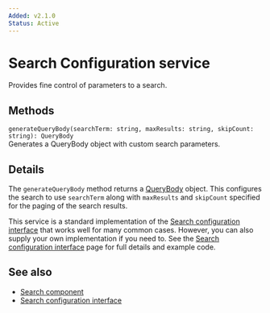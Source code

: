 ```yaml
---
Added: v2.1.0
Status: Active
---
```

# Search Configuration service

Provides fine control of parameters to a search.

## Methods

`generateQueryBody(searchTerm: string, maxResults: string, skipCount: string): QueryBody`<br/>
Generates a QueryBody object with custom search parameters.

## Details

The `generateQueryBody` method returns a
[QueryBody](https://github.com/Alfresco/alfresco-js-api/blob/1.6.0/src/alfresco-search-rest-api/docs/QueryBody.md)
object. This configures the search to use `searchTerm` along with `maxResults` and `skipCount`
specified for the paging of the search results.

This service is a standard implementation of the
[Search configuration interface](search-configuration.interface.md) that works well for many
common cases. However, you can also supply your own implementation if you need to. See the
[Search configuration interface](search-configuration.interface.md) page for full details and
example code.

## See also

-   [Search component](../content-services/search.component.md)
-   [Search configuration interface](search-configuration.interface.md)
